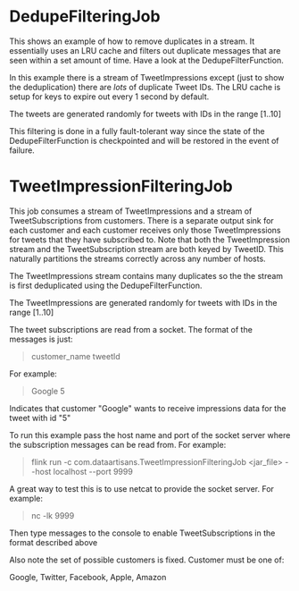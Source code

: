 # DedupeFilteringJob

This shows an example of how to remove duplicates in a stream.  It essentially uses an LRU cache and filters out duplicate messages that are seen within a set amount of time.  Have a look at the DedupeFilterFunction.

In this example there is a stream of TweetImpressions except (just to show the deduplication) there are *lots* of duplicate Tweet IDs.  The LRU cache is setup for keys to expire out every 1 second by default.

The tweets are generated randomly for tweets with IDs in the range [1..10]

This filtering is done in a fully fault-tolerant way since the state of the DedupeFilterFunction is checkpointed and will be restored in the event of failure.

# TweetImpressionFilteringJob
This job consumes a stream of TweetImpressions and a stream of TweetSubscriptions from customers. There is a separate output sink for each customer and each customer receives only those TweetImpressions for tweets that they have subscribed to.  Note that both the TweetImpression stream and the TweetSubscription stream are both keyed by TweetID.  This naturally partitions the streams correctly across any number of hosts.

The TweetImpressions stream contains many duplicates so the the stream is first deduplicated using the DedupeFilterFunction.

The TweetImpressions are generated randomly for tweets with IDs in the range [1..10]

The tweet subscriptions are read from a socket.  The format of the messages is just:
> customer_name tweetId

For example:

>  Google 5
  
Indicates that customer "Google" wants to receive impressions data for the tweet with id "5"

To run this example pass the host name and port of the socket server where the subscription
messages can be read from.  For example:

> flink run -c com.dataartisans.TweetImpressionFilteringJob <jar_file> --host localhost --port 9999

A great way to test this is to use netcat to provide the socket server.  For example:

> nc -lk 9999

Then type messages to the console to enable TweetSubscriptions in the format described above

Also note the set of possible customers is fixed.  Customer must be one of:

Google, Twitter, Facebook, Apple, Amazon
